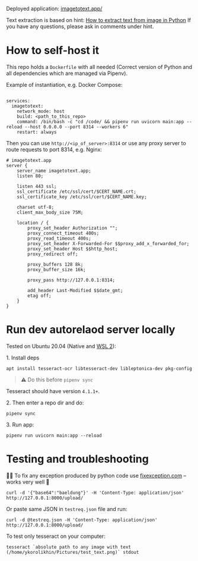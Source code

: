 
Deployed application: [imagetotext.app/](https://imagetotext.app/)

Text extraction is based on hint: [How to extract text from image in Python](https://hinty.io/vserhiyev/how-to-extract-text-from-image-in-python/) If you have any questions, please ask in comments under hint.
# How to self-host it

This repo holds a `Dockerfile` with all needed (Correct version of Python and all dependencies which are managed via Pipenv).

Example of instantiation, e.g. Docker Compose:

```

services:
  imagetotext:
    network_mode: host
    build: <path_to_this_repo>
    command: /bin/bash -c "cd /code/ && pipenv run uvicorn main:app --reload --host 0.0.0.0 --port 8314 --workers 6"
    restart: always

```

Then you can use `http://<ip_of_server>:8314` or use any proxy server to route requests to port 8314, e.g. Nginx:



```
# imagetotext.app
server {
    server_name imagetotext.app;
    listen 80;
    
    listen 443 ssl;
    ssl_certificate /etc/ssl/cert/$CERT_NAME.crt;
    ssl_certificate_key /etc/ssl/cert/$CERT_NAME.key;

    charset utf-8;
    client_max_body_size 75M;

    location / {
        proxy_set_header Authorization "";
        proxy_connect_timeout 400s;
        proxy_read_timeout 400s;
        proxy_set_header X-Forwarded-For $$proxy_add_x_forwarded_for;
        proxy_set_header Host $$http_host;
        proxy_redirect off;
        
        proxy_buffers 128 8k; 
        proxy_buffer_size 16k;

        proxy_pass http://127.0.0.1:8314;

        add_header Last-Modified $$date_gmt;
        etag off;
    }
}
```




# Run dev autorelaod server locally

Tested on Ubuntu 20.04 (Native and [WSL 2](https://hinty.io/ivictbor/simple-way-to-docker-on-windows-10-home-with-wsl-2/)):

1\. Install deps


```
apt install tesseract-ocr libtesseract-dev libleptonica-dev pkg-config
```

>  ⚠ Do this before `pipenv sync`


Tesseract should have version `4.1.1+`.

2\. Then enter a repo dir and do:

```
pipenv sync
```

3\. Run app:

```
pipenv run uvicorn main:app --reload
```

# Testing and troubleshooting

👷‍♂️ To fix any exception produced by python code use [fixexception.com](http://fixexception.com/) – works very well 💪

```
curl -d '{"base64":"baeldung"}' -H 'Content-Type: application/json' http://127.0.0.1:8000/upload/
```

Or paste same JSON in `testreq.json` file and run:

```
curl -d @testreq.json -H 'Content-Type: application/json' http://127.0.0.1:8000/upload/
```

To test only tesseract on your computer:

```
tesseract `absolute path to any image with text (/home/ykorolikhin/Pictures/test_text.png)` stdout 
```








